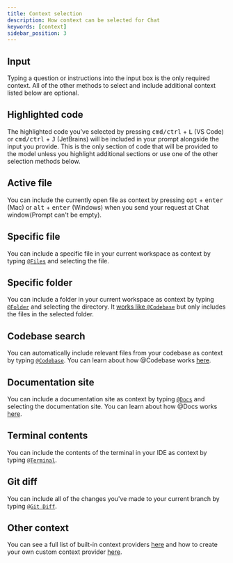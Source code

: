 ```yaml
---
title: Context selection
description: How context can be selected for Chat
keywords: [context]
sidebar_position: 3
---
```


## Input

Typing a question or instructions into the input box is the only required context. All of the other methods to select and include additional context listed below are optional.

## Highlighted code

The highlighted code you’ve selected by pressing <kbd>cmd/ctrl</kbd> + <kbd>L</kbd> (VS Code) or <kbd>cmd/ctrl</kbd> + <kbd>J</kbd> (JetBrains) will be included in your prompt alongside the input you provide. This is the only section of code that will be provided to the model unless you highlight additional sections or use one of the other selection methods below.

## Active file

You can include the currently open file as context by pressing <kbd>opt</kbd> + <kbd>enter</kbd> (Mac) or <kbd>alt</kbd> + <kbd>enter</kbd> (Windows) when you send your request at Chat window(Prompt can't be empty).

## Specific file

You can include a specific file in your current workspace as context by typing [`@Files`](../customize/context-providers.mdx#file) and selecting the file.

## Specific folder

You can include a folder in your current workspace as context by typing [`@Folder`](../customize/context-providers.mdx#folder) and selecting the directory. It [works like `@Codebase`](../customize/deep-dives/codebase.md) but only includes the files in the selected folder.

## Codebase search

You can automatically include relevant files from your codebase as context by typing [`@Codebase`](../customize/context-providers.mdx#codebase). You can learn about how @Codebase works [here](../customize/deep-dives/codebase.md).

## Documentation site

You can include a documentation site as context by typing [`@Docs`](../customize/context-providers.mdx#docs) and selecting the documentation site. You can learn about how @Docs works [here](../customize/deep-dives/docs.md).

## Terminal contents

You can include the contents of the terminal in your IDE as context by typing [`@Terminal`](../customize/context-providers.mdx#terminal).

## Git diff

You can include all of the changes you've made to your current branch by typing [`@Git Diff`](../customize/context-providers.mdx#git-diff).

## Other context

You can see a full list of built-in context providers [here](../customize/context-providers.mdx) and how to create your own custom context provider [here](../customize/tutorials/build-your-own-context-provider.md).
